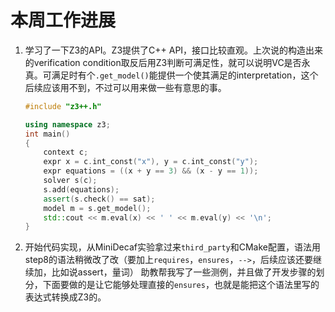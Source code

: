 # 本周工作进展

1. 学习了一下Z3的API。Z3提供了C++ API，接口比较直观。上次说的构造出来的verification condition取反后用Z3判断可满足性，就可以说明VC是否永真。可满足时有个`.get_model()`能提供一个使其满足的interpretation，这个后续应该用不到，不过可以用来做一些有意思的事。

   ```cpp
   #include "z3++.h"
   
   using namespace z3;
   int main()
   {
       context c;
       expr x = c.int_const("x"), y = c.int_const("y");
       expr equations = ((x + y == 3) && (x - y == 1));
       solver s(c);
       s.add(equations);
       assert(s.check() == sat);
       model m = s.get_model();
       std::cout << m.eval(x) << ' ' << m.eval(y) << '\n';
   }
   ```

2. 开始代码实现，从MiniDecaf实验拿过来`third_party`和CMake配置，语法用step8的语法稍微改了改（要加上`requires`，`ensures`，`-->`，后续应该还要继续加，比如说assert，量词）
   助教帮我写了一些测例，并且做了开发步骤的划分，下面要做的是让它能够处理直接的`ensures`，也就是能把这个语法里写的表达式转换成Z3的。

